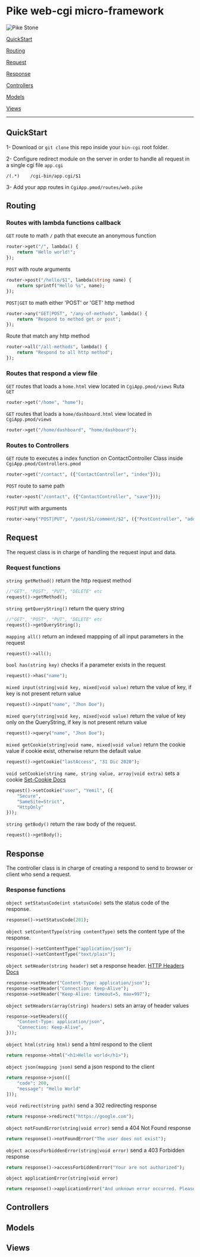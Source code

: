 # Pike web-cgi micro-framework
![Pike Stone](https://media0.giphy.com/media/qN9x0UIc0Rhg4/giphy.gif "PikeStone Dino")

[QuickStart](#QuickStart)

[Routing](#Routing)

[Request](#Request)

[Response](#Response)

[Controllers](#Controllers)

[Models](#Models)

[Views](#Views)

---

## QuickStart

1- Download or `git clone` this repo inside your `bin-cgi` root folder.

2- Configure redirect module on the server in order to handle all request in a single cgi file `app.cgi`

```roxen
/(.*)    /cgi-bin/app.cgi/$1
```
3- Add your app routes in `CgiApp.pmod/routes/web.pike`

## Routing

### Routes with lambda functions callback

`GET` route to math `/` path that execute an anonymous function 
```pike
router->get("/", lambda() {
    return "Hello world!";
});
```

`POST` with route arguments
```pike
router->post("/hello/$1", lambda(string name) {
    return sprintf("Hello %s", name);
});
```

`POST|GET` to math either 'POST' or 'GET' http method
```pike
router->any("GET|POST", "/any-of-methods", lambda() {
    return "Respond to method get or post";
});
```

Route that match any http method
```pike
router->all("/all-methods", lambda() {
    return "Respond to all http method";
});
```

### Routes that respond a view file

`GET` routes that loads a `home.html` view located in `CgiApp.pmod/views`
Ruta `GET` 
```pike
router->get("/home", "home");
```

`GET` routes that loads a `home/dashboard.html` view located in `CgiApp.pmod/views`
```pike
router->get("/home/dashboard", "home/dashboard");
```

### Routes to Controllers

`GET` route to executes a index function on ContactController Class inside `CgiApp.pmod/Controllers.pmod`
```pike
router->get("/contact", ({"ContactController", "index"}));
```

`POST` route to same path 
```pike
router->post("/contact", ({"ContactController", "save"}));
```

`POST|PUT` with arguments
```pike
router->any("POST|PUT", "/post/$1/comment/$2", ({"PostController", "addComment"}));
```

## Request 
The request class is in charge of handling the request input and data.

### Request functions

`string getMethod()` return the http request method
```pike
//"GET", "POST", "PUT", "DELETE" etc
request()->getMethod(); 
```

`string getQueryString()` return the query string
```pike
//"GET", "POST", "PUT", "DELETE" etc
request()->getQueryString(); 
```

`mapping all()` return an indexed mappping of all input parameters in the request 
```pike
request()->all();
```

`bool has(string key)` checks if a parameter exists in the request 
```pike
request()->has("name"); 
```

`mixed input(string|void key, mixed|void value)` return the value of key, if key is not present return value
```pike
request()->input("name", "Jhon Doe"); 
```

`mixed query(string|void key, mixed|void value)` return the value of key only on the QueryString, if key is not present return value
```pike
request()->query("name", "Jhon Doe"); 
```

`mixed getCookie(string|void name, mixed|void value)` return the cookie value if cookie exist, otherwise return the default value
```pike
request()->getCookie("lastAccess", "31 Dic 2020");
```

`void setCookie(string name, string value, array|void extra)` sets a cookie [Set-Cookie Docs](https://developer.mozilla.org/en-US/docs/Web/HTTP/Headers/Set-Cookie)
```pike
request()->setCookie("user", "Yemil", ({
    "Secure",
    "SameSite=Strict",
    "HttpOnly"
}));
```

`string getBody()` return the raw body of the request.
```pike
request()->getBody();
```

## Response

The controller class is in charge of creating a respond to send to browser or client who send a request. 

### Response functions

`object setStatusCode(int statusCode)` sets the status code of the response.
```pike
response()->setStatusCode(201);
```

`object setContentType(string contentType)` sets the content type of the response.
```pike
response()->setContentType("application/json");
response()->setContentType("text/plain");
```

`object setHeader(string header)` set a response header. [HTTP Headers Docs](https://developer.cdn.mozilla.net/en-US/docs/Web/HTTP/Headers)
```pike
response->setHeader("Content-Type: application/json");
response->setHeader("Connection: Keep-Alive");
response->setHeader("Keep-Alive: timeout=5, max=997");
```

`object setHeaders(array(string) headers)` sets an array of header values
```pike
response->setHeaders(({
    "Content-Type: application/json",
    "Connection: Keep-Alive",
}));
```

`object html(string html)` send a html respond to the client
```pike
return response->html("<h1>Hello world</h1>");
```

`object json(mapping json)` send a json respond to the client
```pike
return response->json(([
    "code": 200,
    "message": "Hello World"
]));
```

`void redirect(string path)` send a 302 redirecting response 
```pike
return response->redirect("https://google.com");
```

`object notFoundError(string|void error)` send a 404 Not Found response
```pike
return response()->notFoundError("The user does not exist");
```

`object accessForbiddenError(string|void error)` send a 403 Forbidden response
```pike
return response()->accessForbiddenError("Your are not authorized");
```

`object applicationError(string|void error)` 
```pike
return response()->applicationError("And unknown error occurred. Please try again in a few minutes");
```

## Controllers 

## Models 

## Views

